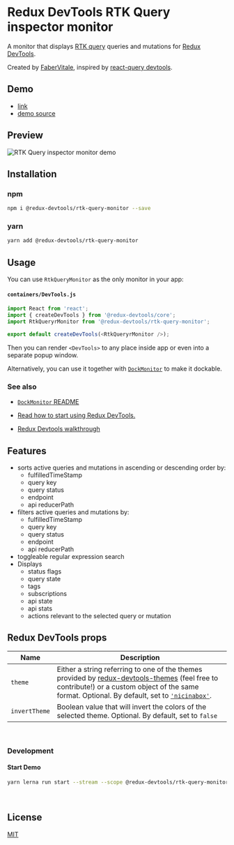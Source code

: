 # Redux DevTools RTK Query inspector monitor

A monitor that displays [RTK query](https://redux-toolkit.js.org/rtk-query/overview) queries and mutations for [Redux DevTools](https://github.com/gaearon/redux-devtools).

Created by [FaberVitale](https://github.com/FaberVitale), inspired by [react-query devtools](https://github.com/tannerlinsley/react-query/tree/master/devtools).

## Demo

- [link](https://rtk-query-monitor-demo.netlify.app/)
- [demo source](https://github.com/reduxjs/redux-devtools/tree/master/packages/redux-devtools-rtk-query-monitor/demo)

## Preview

![RTK Query inspector monitor demo](./monitor-demo.gif)

## Installation

### npm

```bash
npm i @redux-devtools/rtk-query-monitor --save
```

### yarn

```bash
yarn add @redux-devtools/rtk-query-monitor
```

## Usage

You can use `RtkQueryMonitor` as the only monitor in your app:

#### `containers/DevTools.js`

```ts
import React from 'react';
import { createDevTools } from '@redux-devtools/core';
import RtkQueryrMonitor from '@redux-devtools/rtk-query-monitor';

export default createDevTools(<RtkQueryrMonitor />);
```

Then you can render `<DevTools>` to any place inside app or even into a separate popup window.

Alternatively, you can use it together with [`DockMonitor`](https://github.com/reduxjs/redux-devtools/tree/master/packages/redux-devtools-dock-monitor) to make it dockable.

### See also

- [`DockMonitor` README](https://github.com/reduxjs/redux-devtools/tree/master/packages/redux-devtools-dock-monitor)

- [Read how to start using Redux DevTools.](https://github.com/reduxjs/redux-devtools)

- [Redux Devtools walkthrough](https://github.com/reduxjs/redux-devtools/tree/master/docs/Walkthrough.md)

## Features

- sorts active queries and mutations in ascending or descending order by:
  - fulfilledTimeStamp
  - query key
  - query status
  - endpoint
  - api reducerPath
- filters active queries and mutations by:
  - fulfilledTimeStamp
  - query key
  - query status
  - endpoint
  - api reducerPath
- toggleable regular expression search
- Displays 
  - status flags
  - query state
  - tags
  - subscriptions
  - api state
  - api stats
  - actions relevant to the selected query or mutation

## Redux DevTools props

| Name          | Description                                                                                                                                                                                                                                                                                                                         |
| ------------- | ----------------------------------------------------------------------------------------------------------------------------------------------------------------------------------------------------------------------------------------------------------------------------------------------------------------------------------- |
| `theme`       | Either a string referring to one of the themes provided by [redux-devtools-themes](https://github.com/gaearon/redux-devtools-themes) (feel free to contribute!) or a custom object of the same format. Optional. By default, set to [`'nicinabox'`](https://github.com/gaearon/redux-devtools-themes/blob/master/src/nicinabox.js). |
| `invertTheme` | Boolean value that will invert the colors of the selected theme. Optional. By default, set to `false`                                                                                                                                                                                                                               |

<br/>

### Development

#### Start Demo

```bash
yarn lerna run start --stream --scope @redux-devtools/rtk-query-monitor
```

<br/>

## License

[MIT](./LICENSE.md)
